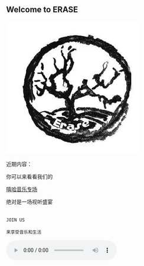 ## Welcome to ERASE

<img src="eraselogo.jpg">

近期内容：

你可以来看看我们的 

[嘻哈音乐专场](https://mp.weixin.qq.com/s/UBlBFh8MkVT1pRS-ke0yKg) 

绝对是一场视听盛宴


```markdown

JOIN US

来享受音乐和生活

```
<audio controls="controls">
  <source src="Radiohead - Spectre.mp3" type="audio/mp3" />
